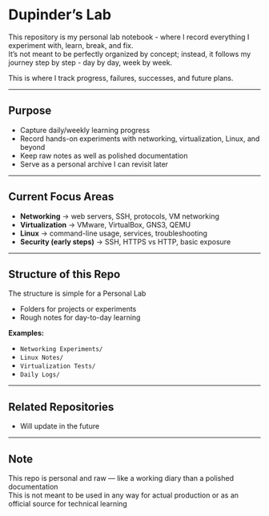 # Dupinder’s Lab  

This repository is my personal lab notebook - where I record everything I experiment with, learn, break, and fix.  
It’s not meant to be perfectly organized by concept; instead, it follows my journey step by step - day by day, week by week.  

This is where I track progress, failures, successes, and future plans.  

---

## Purpose  

- Capture daily/weekly learning progress  
- Record hands-on experiments with networking, virtualization, Linux, and beyond  
- Keep raw notes as well as polished documentation  
- Serve as a personal archive I can revisit later  

---

## Current Focus Areas  

- **Networking** → web servers, SSH, protocols, VM networking  
- **Virtualization** → VMware, VirtualBox, GNS3, QEMU  
- **Linux** → command-line usage, services, troubleshooting  
- **Security (early steps)** → SSH, HTTPS vs HTTP, basic exposure  

---

## Structure of this Repo  

The structure is simple for a Personal Lab   

- Folders for projects or experiments  
- Rough notes for day-to-day learning   

**Examples:**  
- `Networking Experiments/`  
- `Linux Notes/`  
- `Virtualization Tests/`  
- `Daily Logs/`  

---

## Related Repositories  

- Will update in the future

---

## Note  

This repo is personal and raw — like a working diary than a polished documentation   
This is not meant to be used in any way for actual production or as an official source for technical learning  
